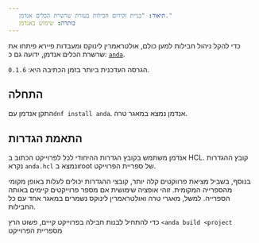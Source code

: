 ```yaml
---
   תיאור: "בניית וקידום חבילות בעזרת שרשרת הכלים אנדמן."
   כותרת: שימוש באנדמן
---
```


כדי להקל ניהול חבילות למען כולם, אולטראמרין לינוקס ומעבדות פיירא פיתחו את שרשרת הכלים אנדמן, ידועה גם כ: [`anda`](https://github.com/FyraLabs/anda).

הגרסה העדכנית ביותר בזמן הכתיבה היא: `0.1.6`.

## התחלה

 התקן אנדמן עם`dnf install anda`. אנדמן נמצא במאגר טרה.

## התאמת הגדרות

אנדמן משתמש בקובץ הגדרות ההיחודי לכל לפרוייקט הכתוב ב HCL. קובץ ההגדרות נקרא `anda.hcl` ונמצא בroot של ספריית הפרוייקט.

בנוסף, בשביל מציאת פרווקטים קלה יותר, קובצי ההגדרות יכולים לעלות באופן מקומי מהספרייה המקומית. זוהי אופציה שימושית אם מספר פרוייקטים קיימים באותה הספרייה. למשל, מאגרי טרה ואולטראמרין לינוקס נשמרים במאגר אחד עם כל החבילות.

כדי להתחיל לבנות חבילה בפרוייקט קייים, פשוט הרץ `<anda build <project` מספריית הפרוייקט

